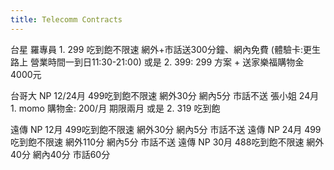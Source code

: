 ```yaml
---
title: Telecomm Contracts
---
```


台星 
	羅專員
		1. 299 吃到飽不限速 網外+市話送300分鐘、網內免費 (體驗卡:更生路上 營業時間一到日11:30-21:00)
			或是
		2. 399: 299 方案 + 送家樂福購物金4000元

台哥大 NP 12/24月 499吃到飽不限速 網外30分 網內5分 市話不送
	張小姐
	24月
		1. momo 購物金: 200/月 期限兩月
			或是
		2. 319 吃到飽



遠傳 NP 12月 499吃到飽不限速 網外30分 網內5分 市話不送
遠傳 NP 24月 499吃到飽不限速 網外110分 網內5分 市話不送
遠傳 NP 30月 488吃到飽不限速 網外40分 網內40分 市話60分